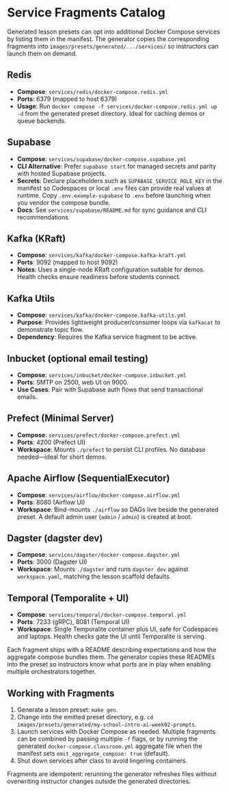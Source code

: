 # Service Fragments Catalog

Generated lesson presets can opt into additional Docker Compose services by listing them in the manifest. The generator copies the corresponding fragments into `images/presets/generated/.../services/` so instructors can launch them on demand.

## Redis

- **Compose**: `services/redis/docker-compose.redis.yml`
- **Ports**: 6379 (mapped to host 6379)
- **Usage**: Run `docker compose -f services/docker-compose.redis.yml up -d` from the generated preset directory. Ideal for caching demos or queue backends.

## Supabase

- **Compose**: `services/supabase/docker-compose.supabase.yml`
- **CLI Alternative**: Prefer `supabase start` for managed secrets and parity with hosted Supabase projects.
- **Secrets**: Declare placeholders such as `SUPABASE_SERVICE_ROLE_KEY` in the manifest so Codespaces or local `.env` files can provide real values at runtime. Copy `.env.example-supabase` to `.env` before launching when you vendor the compose bundle.
- **Docs**: See `services/supabase/README.md` for sync guidance and CLI recommendations.

## Kafka (KRaft)

- **Compose**: `services/kafka/docker-compose.kafka-kraft.yml`
- **Ports**: 9092 (mapped to host 9092)
- **Notes**: Uses a single-node KRaft configuration suitable for demos. Health checks ensure readiness before students connect.

## Kafka Utils

- **Compose**: `services/kafka/docker-compose.kafka-utils.yml`
- **Purpose**: Provides lightweight producer/consumer loops via `kafkacat` to demonstrate topic flow.
- **Dependency**: Requires the Kafka service fragment to be active.

## Inbucket (optional email testing)

- **Compose**: `services/inbucket/docker-compose.inbucket.yml`
- **Ports**: SMTP on 2500, web UI on 9000.
- **Use Cases**: Pair with Supabase auth flows that send transactional emails.

## Prefect (Minimal Server)

- **Compose**: `services/prefect/docker-compose.prefect.yml`
- **Ports**: 4200 (Prefect UI)
- **Workspace**: Mounts `./prefect` to persist CLI profiles. No database needed—ideal for short demos.

## Apache Airflow (SequentialExecutor)

- **Compose**: `services/airflow/docker-compose.airflow.yml`
- **Ports**: 8080 (Airflow UI)
- **Workspace**: Bind-mounts `./airflow` so DAGs live beside the generated preset. A default admin user (`admin` / `admin`) is created at boot.

## Dagster (dagster dev)

- **Compose**: `services/dagster/docker-compose.dagster.yml`
- **Ports**: 3000 (Dagster UI)
- **Workspace**: Mounts `./dagster` and runs `dagster dev` against `workspace.yaml`, matching the lesson scaffold defaults.

## Temporal (Temporalite + UI)

- **Compose**: `services/temporal/docker-compose.temporal.yml`
- **Ports**: 7233 (gRPC), 8081 (Temporal UI)
- **Workspace**: Single Temporalite container plus UI, safe for Codespaces and laptops. Health checks gate the UI until Temporalite is serving.

Each fragment ships with a README describing expectations and how the aggregate compose bundles them. The generator copies these READMEs into the preset so instructors know what ports are in play when enabling multiple orchestrators together.

## Working with Fragments

1. Generate a lesson preset: `make gen`.
2. Change into the emitted preset directory, e.g. `cd images/presets/generated/my-school-intro-ai-week02-prompts`.
3. Launch services with Docker Compose as needed. Multiple fragments can be combined by passing multiple `-f` flags, or by running the generated `docker-compose.classroom.yml` aggregate file when the manifest sets `emit_aggregate_compose: true` (default).
4. Shut down services after class to avoid lingering containers.

Fragments are idempotent: rerunning the generator refreshes files without overwriting instructor changes outside the generated directories.
